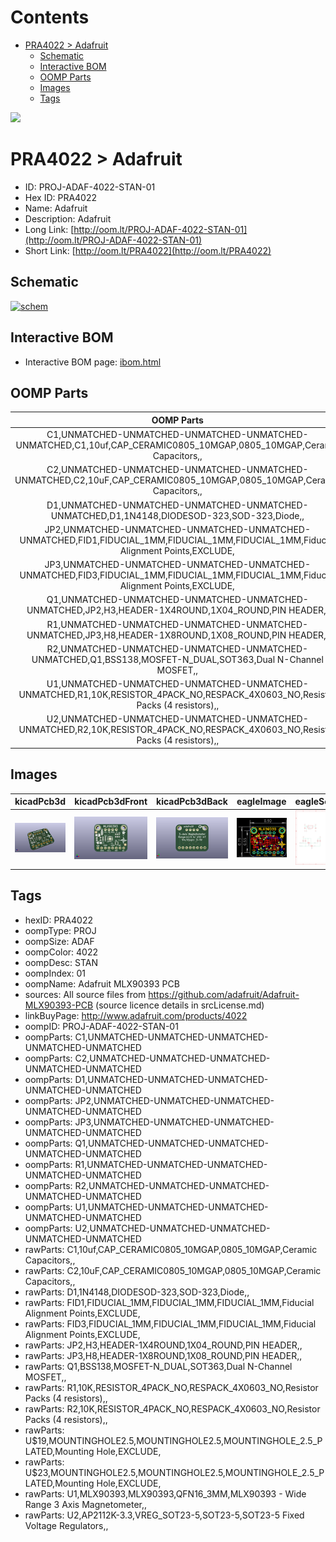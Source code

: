 



Contents
========

* [PRA4022 > Adafruit](#pra4022--adafruit)
	* [Schematic](#schematic)
	* [Interactive BOM](#interactive-bom)
	* [OOMP Parts](#oomp-parts)
	* [Images](#images)
	* [Tags](#tags)
  
![][im]
# PRA4022 > Adafruit

- ID: PROJ-ADAF-4022-STAN-01
- Hex ID: PRA4022
- Name: Adafruit
- Description: Adafruit
- Long Link: [http://oom.lt/PROJ-ADAF-4022-STAN-01](http://oom.lt/PROJ-ADAF-4022-STAN-01)
- Short Link: [http://oom.lt/PRA4022](http://oom.lt/PRA4022)

## Schematic
  
[![schem](eagleSchemImage.png)](eagleSchemImage.png)
## Interactive BOM

- Interactive BOM page: [ibom.html](https://htmlpreview.github.io/?https://github.com/oomlout/oomlout_OOMP_projects/blob/main/PROJ-ADAF-4022-STAN-01/kicad/bom/ibom.html)

## OOMP Parts
  

|OOMP Parts|
| :---: |
|C1,UNMATCHED-UNMATCHED-UNMATCHED-UNMATCHED-UNMATCHED,C1,10uf,CAP_CERAMIC0805_10MGAP,0805_10MGAP,Ceramic Capacitors,,|
|C2,UNMATCHED-UNMATCHED-UNMATCHED-UNMATCHED-UNMATCHED,C2,10uF,CAP_CERAMIC0805_10MGAP,0805_10MGAP,Ceramic Capacitors,,|
|D1,UNMATCHED-UNMATCHED-UNMATCHED-UNMATCHED-UNMATCHED,D1,1N4148,DIODESOD-323,SOD-323,Diode,,|
|JP2,UNMATCHED-UNMATCHED-UNMATCHED-UNMATCHED-UNMATCHED,FID1,FIDUCIAL_1MM,FIDUCIAL_1MM,FIDUCIAL_1MM,Fiducial Alignment Points,EXCLUDE,|
|JP3,UNMATCHED-UNMATCHED-UNMATCHED-UNMATCHED-UNMATCHED,FID3,FIDUCIAL_1MM,FIDUCIAL_1MM,FIDUCIAL_1MM,Fiducial Alignment Points,EXCLUDE,|
|Q1,UNMATCHED-UNMATCHED-UNMATCHED-UNMATCHED-UNMATCHED,JP2,H3,HEADER-1X4ROUND,1X04_ROUND,PIN HEADER,,|
|R1,UNMATCHED-UNMATCHED-UNMATCHED-UNMATCHED-UNMATCHED,JP3,H8,HEADER-1X8ROUND,1X08_ROUND,PIN HEADER,,|
|R2,UNMATCHED-UNMATCHED-UNMATCHED-UNMATCHED-UNMATCHED,Q1,BSS138,MOSFET-N_DUAL,SOT363,Dual N-Channel MOSFET,,|
|U1,UNMATCHED-UNMATCHED-UNMATCHED-UNMATCHED-UNMATCHED,R1,10K,RESISTOR_4PACK_NO,RESPACK_4X0603_NO,Resistor Packs (4 resistors),,|
|U2,UNMATCHED-UNMATCHED-UNMATCHED-UNMATCHED-UNMATCHED,R2,10K,RESISTOR_4PACK_NO,RESPACK_4X0603_NO,Resistor Packs (4 resistors),,|

## Images
  
  

|kicadPcb3d|kicadPcb3dFront|kicadPcb3dBack|eagleImage|eagleSchemImage|
| :---: | :---: | :---: | :---: | :---: |
|[![kicadPcb3d](kicadPcb3d_140.png)](kicadPcb3d.png)|[![kicadPcb3dFront](kicadPcb3dFront_140.png)](kicadPcb3dFront.png)|[![kicadPcb3dBack](kicadPcb3dBack_140.png)](kicadPcb3dBack.png)|[![eagleImage](eagleImage_140.png)](eagleImage.png)|[![eagleSchemImage](eagleSchemImage_140.png)](eagleSchemImage.png)|

## Tags

- hexID: PRA4022
- oompType: PROJ
- oompSize: ADAF
- oompColor: 4022
- oompDesc: STAN
- oompIndex: 01
- oompName: Adafruit MLX90393 PCB
- sources: All source files from https://github.com/adafruit/Adafruit-MLX90393-PCB (source licence details in srcLicense.md)
- linkBuyPage: http://www.adafruit.com/products/4022
- oompID: PROJ-ADAF-4022-STAN-01
- oompParts: C1,UNMATCHED-UNMATCHED-UNMATCHED-UNMATCHED-UNMATCHED
- oompParts: C2,UNMATCHED-UNMATCHED-UNMATCHED-UNMATCHED-UNMATCHED
- oompParts: D1,UNMATCHED-UNMATCHED-UNMATCHED-UNMATCHED-UNMATCHED
- oompParts: JP2,UNMATCHED-UNMATCHED-UNMATCHED-UNMATCHED-UNMATCHED
- oompParts: JP3,UNMATCHED-UNMATCHED-UNMATCHED-UNMATCHED-UNMATCHED
- oompParts: Q1,UNMATCHED-UNMATCHED-UNMATCHED-UNMATCHED-UNMATCHED
- oompParts: R1,UNMATCHED-UNMATCHED-UNMATCHED-UNMATCHED-UNMATCHED
- oompParts: R2,UNMATCHED-UNMATCHED-UNMATCHED-UNMATCHED-UNMATCHED
- oompParts: U1,UNMATCHED-UNMATCHED-UNMATCHED-UNMATCHED-UNMATCHED
- oompParts: U2,UNMATCHED-UNMATCHED-UNMATCHED-UNMATCHED-UNMATCHED
- rawParts: C1,10uf,CAP_CERAMIC0805_10MGAP,0805_10MGAP,Ceramic Capacitors,,
- rawParts: C2,10uF,CAP_CERAMIC0805_10MGAP,0805_10MGAP,Ceramic Capacitors,,
- rawParts: D1,1N4148,DIODESOD-323,SOD-323,Diode,,
- rawParts: FID1,FIDUCIAL_1MM,FIDUCIAL_1MM,FIDUCIAL_1MM,Fiducial Alignment Points,EXCLUDE,
- rawParts: FID3,FIDUCIAL_1MM,FIDUCIAL_1MM,FIDUCIAL_1MM,Fiducial Alignment Points,EXCLUDE,
- rawParts: JP2,H3,HEADER-1X4ROUND,1X04_ROUND,PIN HEADER,,
- rawParts: JP3,H8,HEADER-1X8ROUND,1X08_ROUND,PIN HEADER,,
- rawParts: Q1,BSS138,MOSFET-N_DUAL,SOT363,Dual N-Channel MOSFET,,
- rawParts: R1,10K,RESISTOR_4PACK_NO,RESPACK_4X0603_NO,Resistor Packs (4 resistors),,
- rawParts: R2,10K,RESISTOR_4PACK_NO,RESPACK_4X0603_NO,Resistor Packs (4 resistors),,
- rawParts: U$19,MOUNTINGHOLE2.5,MOUNTINGHOLE2.5,MOUNTINGHOLE_2.5_PLATED,Mounting Hole,EXCLUDE,
- rawParts: U$23,MOUNTINGHOLE2.5,MOUNTINGHOLE2.5,MOUNTINGHOLE_2.5_PLATED,Mounting Hole,EXCLUDE,
- rawParts: U1,MLX90393,MLX90393,QFN16_3MM,MLX90393 - Wide Range 3 Axis Magnetometer,,
- rawParts: U2,AP2112K-3.3,VREG_SOT23-5,SOT23-5,SOT23-5 Fixed Voltage Regulators,,



[im]: kicadPcb3d_450.png
